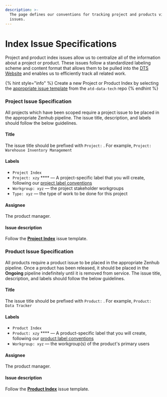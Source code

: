 ```yaml
---
description: >-
  The page defines our conventions for tracking project and products via Github
  issues.
---
```


# Index Issue Specifications

Project and product index issues allow us to centralize all of the information about a project or product. These issues follow a standardized labeling scheme and content format that allows them to be pulled into the [DTS Website](https://product.austinmobility.io) and enables us to efficiently track all related work.

{% hint style="info" %}
Create a new Project or Product Index by selecting the [appropriate issue template](https://github.com/cityofaustin/atd-data-tech/issues/new/choose) from the `atd-data-tech` repo
{% endhint %}

### Project Issue Specification

All projects which have been scoped require a project issue to be placed in the appropriate Zenhub pipeline. The issue title, description, and labels should follow the below guidelines.

#### Title

The issue title should be prefixed with `Project:` . For example, `Project: Warehouse Inventory Management`

#### Labels

* &#x20;`Project Index`
* `Project: xzy` **** — A project-specific label that you will create, following our [project label conventions](https://github.com/cityofaustin/atd-data-tech/labels?q=project)
* `Workgroup: xyz`  — the project stakeholder workgroups
* `Type: xyz` — the type of work to be done for this project

#### Assignee

The product manager.

#### Issue description

Follow the [**Project Index**](https://github.com/cityofaustin/atd-data-tech/issues/new?assignees=\&labels=Project+Index\&template=-all-purpose--project-index.md\&title=Project%3A+%5BYour+Project+Name+in+Title+Case%5D) issue template.

### Product Issue Specification

All products require a product issue to be placed in the appropriate Zenhub pipeline. Once a product has been released, it should be placed in the **Ongoing** pipeline indefinitely until it is removed from service. The issue title, description, and labels should follow the below guidelines.

#### Title

The issue title should be prefixed with `Product:` . For example, `Product: Data Tracker`

#### Labels

* `Product Index`
* `Product: xzy` **** — A product-specific label that you will create, following our [product label conventions](https://github.com/cityofaustin/atd-data-tech/labels?q=product)
* `Workgroup: xyz`  — the workgroup(s) of the product's primary users

#### Assignee

The product manager.

#### Issue description

Follow the [**Product Index**](https://github.com/cityofaustin/atd-data-tech/issues/new?assignees=\&labels=Product+Index\&template=-all-purpose--product-index.md\&title=Product%3A+%5BProduct+Name+in+Title+Case%5D) issue template.
